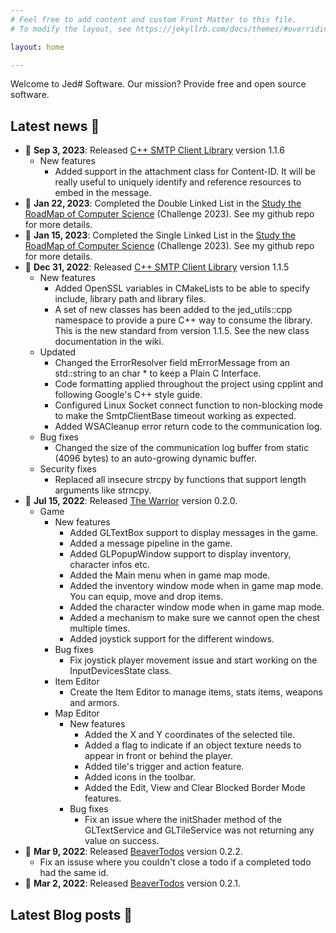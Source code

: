 ```yaml
---
# Feel free to add content and custom Front Matter to this file.
# To modify the layout, see https://jekyllrb.com/docs/themes/#overriding-theme-defaults

layout: home

---
```


Welcome to Jed# Software. Our mission? Provide free and open source software.


## Latest news :newspaper:

- :calendar: **Sep 3, 2023**: Released [C++ SMTP Client Library](https://github.com/jeremydumais/CPP-SMTPClient-library)
version 1.1.6
    - New features
        - Added support in the attachment class for Content-ID. It will be
        really useful to uniquely identify and reference resources to embed in
        the message.
- :calendar: **Jan 22, 2023**: Completed the Double Linked List in the [Study the RoadMap
of Computer Science](https://github.com/jeremydumais/Study_RoadMap_ComputerScience)
(Challenge 2023). See my github repo for more details.
- :calendar: **Jan 15, 2023**: Completed the Single Linked List in the [Study the RoadMap
of Computer Science](https://github.com/jeremydumais/Study_RoadMap_ComputerScience)
(Challenge 2023). See my github repo for more details.
- :calendar: **Dec 31, 2022**: Released [C++ SMTP Client Library](https://github.com/jeremydumais/CPP-SMTPClient-library)
version 1.1.5
    - New features
        - Added OpenSSL variables in CMakeLists to be able to specify include,
        library path and library files.
        - A set of new classes has been added to the jed_utils::cpp namespace
        to provide a pure C++ way to consume the library. This is the new
        standard from version 1.1.5. See the new class documentation in the wiki.
    - Updated
        - Changed the ErrorResolver field mErrorMessage from an std::string to an
        char * to keep a Plain C Interface.
        - Code formatting applied throughout the project using cpplint and following
        Google's C++ style guide.
        - Configured Linux Socket connect function to non-blocking mode to make
        the SmtpClientBase timeout working as expected.
        - Added WSACleanup error return code to the communication log.
    - Bug fixes
        - Changed the size of the communication log buffer from static (4096 bytes) to an
        auto-growing dynamic buffer.
    - Security fixes
        - Replaced all insecure strcpy by functions that support length arguments like
        strncpy.
- :calendar: **Jul 15, 2022**: Released [The Warrior](https://github.com/jeremydumais/TheWarrior)
version 0.2.0.
    - Game
        - New features
            - Added GLTextBox support to display messages in the game.
            - Added a message pipeline in the game.
            - Added GLPopupWindow support to display inventory, character infos etc.
            - Added the Main menu when in game map mode.
            - Added the inventory window mode when in game map mode. You can equip, move and drop items.
            - Added the character window mode when in game map mode.
            - Added a mechanism to make sure we cannot open the chest multiple times.
            - Added joystick support for the different windows.
        - Bug fixes
            - Fix joystick player movement issue and start working on the InputDevicesState class.
        - Item Editor
            - Create the Item Editor to manage items, stats items, weapons and armors.
        - Map Editor
            - New features
                - Added the X and Y coordinates of the selected tile.
                - Added a flag to indicate if an object texture needs to appear in front or behind the player.
                - Added tile's trigger and action feature.
                - Added icons in the toolbar.
                - Added the Edit, View and Clear Blocked Border Mode features.
            - Bug fixes
                - Fix an issue where the initShader method of the GLTextService and GLTileService was not returning any value on success.
- :calendar: **Mar 9, 2022**: Released [BeaverTodos](https://github.com/jeremydumais/BeaverTodos)
version 0.2.2.
    - Fix an issuse where you couldn't close a todo if a completed todo had the same id.
- :calendar: **Mar 2, 2022**: Released [BeaverTodos](https://github.com/jeremydumais/BeaverTodos)
version 0.2.1.


## Latest Blog posts :green_book:

